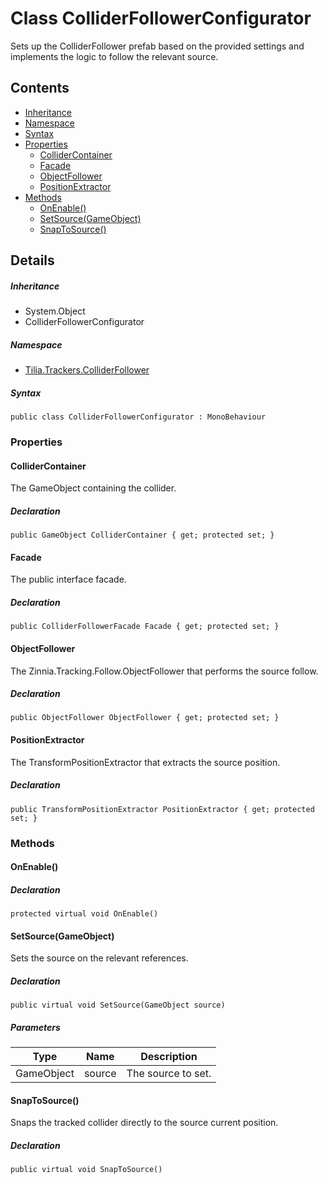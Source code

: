 # Class ColliderFollowerConfigurator

Sets up the ColliderFollower prefab based on the provided settings and implements the logic to follow the relevant source.

## Contents

* [Inheritance]
* [Namespace]
* [Syntax]
* [Properties]
  * [ColliderContainer]
  * [Facade]
  * [ObjectFollower]
  * [PositionExtractor]
* [Methods]
  * [OnEnable()]
  * [SetSource(GameObject)]
  * [SnapToSource()]

## Details

##### Inheritance

* System.Object
* ColliderFollowerConfigurator

##### Namespace

* [Tilia.Trackers.ColliderFollower]

##### Syntax

```
public class ColliderFollowerConfigurator : MonoBehaviour
```

### Properties

#### ColliderContainer

The GameObject containing the collider.

##### Declaration

```
public GameObject ColliderContainer { get; protected set; }
```

#### Facade

The public interface facade.

##### Declaration

```
public ColliderFollowerFacade Facade { get; protected set; }
```

#### ObjectFollower

The Zinnia.Tracking.Follow.ObjectFollower that performs the source follow.

##### Declaration

```
public ObjectFollower ObjectFollower { get; protected set; }
```

#### PositionExtractor

The TransformPositionExtractor that extracts the source position.

##### Declaration

```
public TransformPositionExtractor PositionExtractor { get; protected set; }
```

### Methods

#### OnEnable()

##### Declaration

```
protected virtual void OnEnable()
```

#### SetSource(GameObject)

Sets the source on the relevant references.

##### Declaration

```
public virtual void SetSource(GameObject source)
```

##### Parameters

| Type | Name | Description |
| --- | --- | --- |
| GameObject | source | The source to set. |

#### SnapToSource()

Snaps the tracked collider directly to the source current position.

##### Declaration

```
public virtual void SnapToSource()
```

[Tilia.Trackers.ColliderFollower]: README.md
[ColliderFollowerFacade]: ColliderFollowerFacade.md
[Inheritance]: #Inheritance
[Namespace]: #Namespace
[Syntax]: #Syntax
[Properties]: #Properties
[ColliderContainer]: #ColliderContainer
[Facade]: #Facade
[ObjectFollower]: #ObjectFollower
[PositionExtractor]: #PositionExtractor
[Methods]: #Methods
[OnEnable()]: #OnEnable
[SetSource(GameObject)]: #SetSourceGameObject
[SnapToSource()]: #SnapToSource
